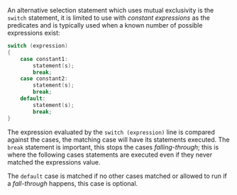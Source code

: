 An alternative selection statement which uses mutual exclusivity is the `switch` statement, it is limited to use with *constant expressions* as the predicates and is typically used when a known number of possible expressions exist:

```cpp
switch (expression)
{
	case constant1:
		statement(s);
		break;
	case constant2:
		statement(s);
		break;
	default:
		statement(s);
		break;
}
```

The expression evaluated by the `switch (expression)` line is compared against the cases, the matching case will have its statements executed. The `break` statement is important, this stops the cases *falling-through*; this is where the following cases statements are executed even if they never matched the expressions value.

The `default` case is matched if no other cases matched or allowed to run if a *fall-through* happens, this case is optional.